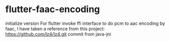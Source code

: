 # flutter-faac-encoding
initialize version For flutter invoke ffi interface to do pcm to aac encoding by faac, I have taken a reference from this project: https://github.com/lz4/lz4.git
commit from java-jni

